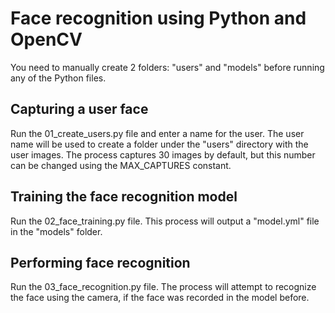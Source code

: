 # Face recognition using Python and OpenCV
You need to manually create 2 folders: "users" and "models" before running any of the Python files.

## Capturing a user face
Run the 01_create_users.py file and enter a name for the user. The user name will be used to create a folder under the "users" directory with the user images. The process captures 30 images by default, but this number can be changed using the MAX_CAPTURES constant.

## Training the face recognition model
Run the 02_face_training.py file. 
This process will output a "model.yml" file in the "models" folder.

## Performing face recognition
Run the 03_face_recognition.py file. 
The process will attempt to recognize the face using the camera, if the face was recorded in the model before.
